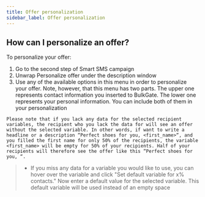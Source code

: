```yaml
---
title: Offer personalization
sidebar_label: Offer personalization
---
```


## How can I personalize an offer?
To personalize your offer:
1.	Go to the second step of Smart SMS campaign
2.	Unwrap Personalize offer under the description window
3.	Use any of the available options in this menu in order to personalize your offer. Note, however, that this menu has two parts. The upper one represents contact information you inserted to BulkGate. The lower one represents your personal information. You can include both of them in your personalization

`Please note that if you lack any data for the selected recipient variables, the recipient who you lack the data for will see an offer without the selected variable. In other words, if want to write a headline or a description “Perfect shoes for you, <first_name>“, and you filled the first name for only 50% of the recipients, the variable <first_name> will be empty for 50% of your recipients. Half of your recipients will therefore see the offer like this “Perfect shoes for you, “.`

>-	If you miss any data for a variable you would like to use, you can hover over the variable and click "Set default variable for x% contacts." Now enter a default value for the selected variable. This default variable will be used instead of an empty space
